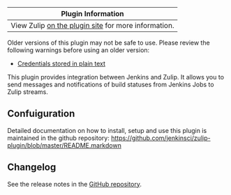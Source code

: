 | Plugin Information                                                                      |
|-----------------------------------------------------------------------------------------|
| View Zulip [on the plugin site](https://plugins.jenkins.io/zulip) for more information. |

Older versions of this plugin may not be safe to use. Please review the
following warnings before using an older version:

-   [Credentials stored in plain
    text](https://jenkins.io/security/advisory/2019-10-23/#SECURITY-1621)

This plugin provides integration between Jenkins and Zulip. It allows
you to send messages and notifications of build statuses from Jenkins
Jobs to Zulip streams.

## Confuiguration

Detailed documentation on how to install, setup and use this plugin is
maintained in the github repository:
<https://github.com/jenkinsci/zulip-plugin/blob/master/README.markdown>  

## Changelog

See the release notes in the [GitHub
repository](https://github.com/jenkinsci/zulip-plugin/releases).

  
